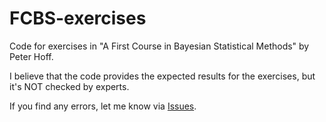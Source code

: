 # FCBS-exercises

Code for exercises in "A First Course in Bayesian Statistical Methods" by Peter Hoff.

I believe that the code provides the expected results for the exercises, but it's NOT checked by experts.

If you find any errors, let me know via [Issues](https://github.com/snishiyama/FCBS-exercises/issues).
